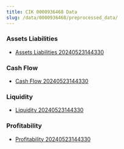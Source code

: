 ```yaml
---
title: CIK 0000936468 Data
slug: /data/0000936468/preprocessed_data/
---
```


### Assets Liabilities
- [Assets Liabilities 20240523144330](data/0000936468/preprocessed_data/Assets_Liabilities/0000936468_Assets_Liabilities_20240523144330.csv)

### Cash Flow
- [Cash Flow 20240523144330](data/0000936468/preprocessed_data/Cash_Flow/0000936468_Cash_Flow_20240523144330.csv)

### Liquidity
- [Liquidity 20240523144330](data/0000936468/preprocessed_data/Liquidity/0000936468_Liquidity_20240523144330.csv)

### Profitability
- [Profitability 20240523144330](data/0000936468/preprocessed_data/Profitability/0000936468_Profitability_20240523144330.csv)

